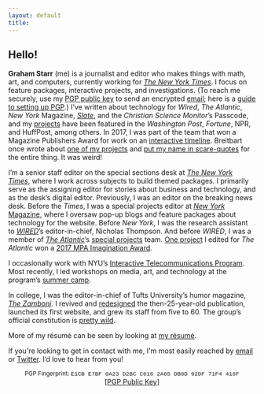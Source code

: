 ```yaml
---
layout: default
title: 
---
```


## Hello!   

  
<!-- <marquee direction="down" behavior="alternate" style="position:absolute;top:0;bottom:0;left:0;right:0;z-index:-1;height:100%;width:100%;"> --> 
<marquee direction="right" loop="1" scrollamount="7" style="position:absolute;right:0;z-index:-1;width:100%;">
<img src="http://gstarr.me/projects/images/me.png" alt="it me!" title="it me! (Photo credit: Kristie Chua)" style="float:left;width:25%;margin-right:15px;margin-top:5px"> 
</marquee>  
<!--
<marquee direction="up" behavior="alternate" style="position:absolute;bottom:0;left:0;right:0;z-index:-1;height:100%;width:100%;">
<marquee direction="right" loop="1" behavior="scroll" scrollamount="7">
<img src="http://www.clipartbest.com/cliparts/dT6/o5b/dT6o5b7Ec.png" alt="DVD" title="remember this?"> 
</marquee></marquee>   

<marquee direction="down" behavior="alternate" style="position:absolute;bottom:0;left:0;right:0;z-index:-1;width:100%;height:100%;">
<marquee loop="1" behavior="scroll" direction="left" scrollamount="7">
<img src="http://i3.kym-cdn.com/photos/images/original/000/815/427/d71.gif" alt="HaHaHa" title="lol"> 
</marquee></marquee>

<marquee direction="right" loop="2" style="position:absolute;bottom:0;left:0;right:0;z-index:-1;height:100%;width:100%;">
<img src="http://build.gstarr.me/portfolio2/tvbkgnd.gif" alt="unicorn.gif" title="I am disrupting the Net" style="width:10%;"> 
</marquee> -->
<!--
<marquee direction="up" behavior="alternate" style="position:absolute;bottom:0;left:0;right:0;z-index:-1;width:100%;height:100%;">
<marquee loop="2" behavior="scroll" direction="left" scrollamount="5">
  <h2><font color="blue">I have a newsletter now</font></h2>
  <h3><i>http://graham.substack.com/</i></h3>
</marquee></marquee> -->   
  
**Graham Starr** (me) is a journalist and editor who makes things with math, art, and computers, currently working for [*The New York Times*](https://www.nytimes.com/). I focus on feature packages, interactive projects, and investigations. (To reach me securely, use my [PGP public key](https://pgp.mit.edu/pks/lookup?op=get&search=0xDB0D92DF71F4416F) to send an encrypted [email](mailto:&#104;&#101;&#108;&#108;&#111;&#064;&#103;&#115;&#116;&#097;&#114;&#114;&#046;&#109;&#101;?subject=Hi%20Graham%21); here is a [guide to setting up PGP](https://lifehacker.com/how-to-encrypt-your-email-180878).) I’ve written about technology for *Wired*, *The Atlantic*, *New York* Magazine, [*Slate*](https://slate.com/human-interest/2018/07/my-donald-trump-jr-shadow-instagram-feed-what-i-learned-from-mimicking-his-likes-and-follows.html), and the *Christian Science Monitor*’s Passcode, and my [projects](https://gstarr.me/projects/misc/) have been featured in the *Washington Post*, *Fortune*, NPR, and HuffPost, among others. In 2017, I was part of the team that won a Magazine Publishers Award for work on an [interactive timeline](https://www.theatlantic.com/timeline). Breitbart once wrote about [one of my projects](https://www.youtube.com/watch?v=r2ybupRgffE) and [put my name in scare-quotes](http://www.breitbart.com/tech/2016/02/24/new-app-splits-dinner-bills-according-to-race-and-gender/) for the entire thing. It was weird!         

I’m a senior staff editor on the special sections desk at [*The New York Times*](https://www.nytimes.com/), where I work across subjects to build themed packages. I primarily serve as the assigning editor for stories about business and technology, and as the desk’s digital editor. Previously, I was an editor on the breaking news desk. Before the *Times*, I was a special projects editor at [*New York* Magazine](http://nymag.com), where I oversaw pop-up blogs and feature packages about technology for the website. Before *New York*, I was the research assistant to [*WIRED*](https://www.wired.com/)’s editor-in-chief, Nicholas Thompson. And before *WIRED*, I was a member of [*The Atlantic*](https://www.theatlantic.com)’s [special projects](https://theatlantic.com/projects) team. [One project](https://www.theatlantic.com/timeline) I edited for *The Atlantic* won a [2017 MPA Imagination Award](https://www.pubexec.com/article/press-release-winners-imagination-awards-announced-mpa/).  

I occasionally work with NYU’s [Interactive Telecommunications Program](https://itp.nyu.edu/). Most recently, I led workshops on media, art, and technology at the program’s [summer camp](https://itp.nyu.edu/camp2017/).      

In college, I was the editor-in-chief of Tufts University’s humor magazine, *[The Zamboni](http://www.tuftszamboni.com/)*. I revived and [redesigned](http://dropr.com/gstarr/57501/humor_magazine_redesign/) the then-25-year-old publication, launched its first website, and grew its staff from five to 60. The group’s official constitution is [pretty wild](https://twitter.com/GrahamStarr/status/798772163855532032).      

More of my résumé can be seen by looking at [my résumé](http://gstarr.me/projects/resume).  

If you're looking to get in contact with me, I'm most easily reached by <a href="mailto:&#104;&#101;&#108;&#108;&#111;&#064;&#103;&#115;&#116;&#097;&#114;&#114;&#046;&#109;&#101;?subject=Hi%20Graham%21">email</a> or [Twitter](https://twitter.com/grahamstarr). I’d love to hear from you!   

<center><small>PGP Fingerprint: <font style="font-family:Courier">E1CB E7BF 0A23 D2BC C616 2A65 DB0D 92DF 71F4 416F</font></small></center>  

<center>[<a href="https://pgp.mit.edu/pks/lookup?op=get&search=0xDB0D92DF71F4416F">PGP Public Key</a>]</center>  


<div class="home">
<!--
  <div class="posts">
    {% for post in paginator.posts %}
      <div class="post py3">
        <p class="post-meta">{{ post.date | date: site.date_format }}</p>
        <a href="{{ post.url | prepend: site.baseurl }}" class="post-link"><h3 class="h1 post-title">{{ post.title }}</h3></a>
        <p class="post-summary">
          {% if post.summary %}
            {{ post.summary }}
          {% else %}
            {{ post.excerpt }}
          {% endif %}
        </p>
      </div>
    {% endfor %}
  </div>

  {% include pagination.html %}
-->  
</div>

<script>
  (function(i,s,o,g,r,a,m){i['GoogleAnalyticsObject']=r;i[r]=i[r]||function(){
  (i[r].q=i[r].q||[]).push(arguments)},i[r].l=1*new Date();a=s.createElement(o),
  m=s.getElementsByTagName(o)[0];a.async=1;a.src=g;m.parentNode.insertBefore(a,m)
  })(window,document,'script','//www.google-analytics.com/analytics.js','ga');

  ga('create', 'UA-57711230-4', 'auto');
  ga('send', 'pageview');

</script>
